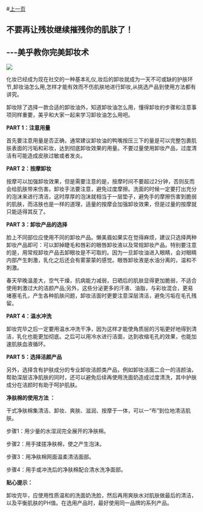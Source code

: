 #[上一页](/kankan/get/h010.md)
## 不要再让残妆继续摧残你的肌肤了！

## ---美乎教你完美卸妆术

**![](/kankan/h010.jpg)**

化妆已经成为现在社交的一种基本礼仪,妆后的卸妆就成为一天不可或缺的护肤环节,卸妆油怎么用,怎样才能有效而不伤肌肤地进行卸妆,从挑选产品到使用方法都有讲究。

卸妆除了选择一款合适的卸妆油外，知道卸妆油怎么用，懂得卸妆的步骤和注意事项同样重要，美乎和大家一起来学习卸妆油怎么用吧。

**PART 1：注意用量**

首先要注意用量是否正确，通常建议卸妆油的鸭嘴按压三下的量是可以完整包裹肌肤表面的污垢和彩妆，达到彻底卸妆效果的用量。不要过量使用卸妆产品，过度清洁有可能造成皮肤过敏或者发炎。

**PART 2：按摩卸妆**

按摩可以加强卸妆效果，但是需要注意的是，按摩时间不要超过2分钟，否则反而会给肌肤带来伤害。卸妆手法要注意，避免过度摩擦。洗面的时候一定要打出充分的泡沫来进行清洁，这时厚厚的泡沫就相当于一层垫子，避免手的摩擦伤害到脆弱的肌肤，而洁肤也是一样的道理，适量的按摩会加强卸妆效果，但是过量的按摩就只能适得其反了。

**PART 3：卸妆产品的选择**

脸上不同部位应使用不同的卸妆产品。懒美眉如果实在觉得麻烦，建议只选择两种卸妆产品即可：可以卸掉睫毛和唇彩的眼唇卸妆液以及常规卸妆产品。特别要注意的是，用常规卸妆产品去卸眼妆是不可取的。因为一旦卸妆油进入眼睛，会对眼睛内部产生刺激，乳化之后还会有雾蒙蒙的感觉。眼唇卸妆液是水油分离的，温和不刺激。

春天早晚温差大，空气干燥，抗病能力减弱，日晒后的肌肤显得更加脆弱，不适合使用刺激过大的洁颜产品;另外，这些分泌更多的汗液、油脂，与彩妆混合，更易堵塞毛孔，产生各种肌肤问题，卸妆洁面时更要注意深层清洁，避免污垢在毛孔残留。

**PART 4：温水冲洗**

卸妆完毕之后一定要用温水冲洗干净，因为这样才能使角质层的污垢更好地得到清洁，乳化也能更加彻底。之后可以用冷水进行洁面，达到收缩毛孔的效果，也能加速肌肤血液循环。

**PART 5：选择洁颜产品**

另外，选择含有护肤成分的专业卸妆洁颜类产品，例如卸妆洁面二合一的洁颜油，帮助深层洁净肌肤的同时，还可以避免后续再使用洗面奶造成过度清洗，其中护肤成分在洁颜时有助于呵护肌肤。

**净肤棉的使用方法 ：**

干式净肤棉集清洁、卸妆、爽肤、滋润、按摩于一体，可以一“布”到位地清洁肌肤。

步骤1：用少量的水湿润完全展开的净肤棉。

步骤2：用手揉搓净肤棉，使之产生泡沫。

步骤3：用净肤棉网面温柔清洁面部。

步骤4：用手或冲洗后的净肤棉配合清水洗净面部。

**贴心提示：**

卸妆完毕，应使用性质温和的洗面奶洗脸，然后再用爽肤水对肌肤做最后的清洁，以及平衡肌肤的PH值。在选用产品时，最好使用同一品牌的系列产品。

